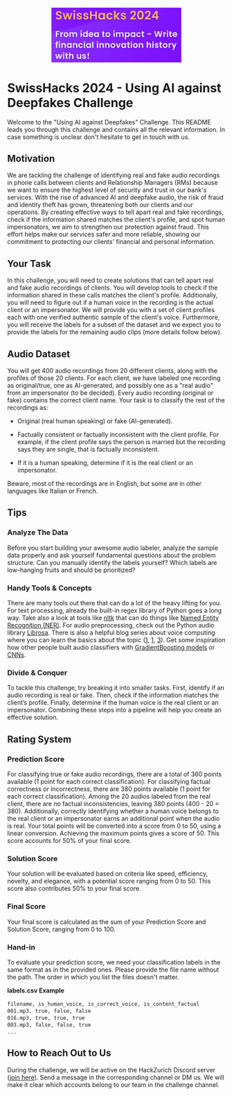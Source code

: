 <p align="center">
  <img src="./swisshacks-logo.png" width="300">
</p>

# SwissHacks 2024 - Using AI against Deepfakes Challenge
Welcome to the "Using AI against Deepfakes" Challenge. This README leads you through this challenge and contains all the relevant information. In case something is unclear don't hesitate to get in touch with us.

## Motivation
We are tackling the challenge of identifying real and fake audio recordings in phone calls between clients and Relationship Managers (RMs) because we want to ensure the highest level of security and trust in our bank's services. With the rise of advanced AI and deepfake audio, the risk of fraud and identity theft has grown, threatening both our clients and our operations. By creating effective ways to tell apart real and fake recordings, check if the information shared matches the client's profile, and spot human impersonators, we aim to strengthen our protection against fraud. This effort helps make our services safer and more reliable, showing our commitment to protecting our clients' financial and personal information.

## Your Task
In this challenge, you will need to create solutions that can tell apart real and fake audio recordings of clients. You will develop tools to check if the information shared in these calls matches the client's profile. Additionally, you will need to figure out if a human voice in the recording is the actual client or an impersonator. We will provide you with a set of client profiles each with one verified authentic sample of the client's voice. Furthermore, you will receive the labels for a subset of the dataset and we expect you to provide the labels for the remaining audio clips (more details follow below).

## Audio Dataset
You will get 400 audio recordings from 20 different clients, along with the profiles of those 20 clients. For each client, we have labeled one recording as original/true, one as AI-generated, and possibly one as a "real audio" from an impersonator (to be decided). Every audio recording (original or fake) contains the correct client name. Your task is to classify the rest of the recordings as:

- Original (real human speaking) or fake (AI-generated).

- Factually consistent or factually inconsistent with the client profile. For example, if the client profile says the person is married but the recording says they are single, that is factually inconsistent.

- If it is a human speaking, determine if it is the real client or an impersonator.

Beware, most of the recordings are in English, but some are in other languages like Italian or French.

## Tips
### Analyze The Data
Before you start building your awesome audio labeler, analyze the sample data properly and ask yourself fundamental questions about the problem structure. Can you manually identify the labels yourself? Which labels are low-hanging fruits and should be prioritized?

### Handy Tools & Concepts
There are many tools out there that can do a lot of the heavy lifting for you. For text processing, already the built-in regex library of Python goes a long way. Take also a look at tools like [nltk](https://www.nltk.org/) that can do things like [Named Entity Recognition (NER)](https://medium.com/mysuperai/what-is-named-entity-recognition-ner-and-how-can-i-use-it-2b68cf6f545d). For audio preprocessing, check out the Python audio library [Librosa](https://librosa.org/). There is also a helpful blog series about voice computing where you can learn the basics about the topic ([1](https://maelfabien.github.io/machinelearning/Speech8/), [1](https://maelfabien.github.io/machinelearning/Speech9/), [3](https://maelfabien.github.io/machinelearning/Speech10/)). Get some inspiration how other people built audio classifiers with [GradientBoosting models](https://www.geeksforgeeks.org/audio-classification-using-spectrograms/) or [CNNs](https://towardsdatascience.com/audio-deep-learning-made-simple-sound-classification-step-by-step-cebc936bbe5).

### Divide & Conquer
To tackle this challenge, try breaking it into smaller tasks. First, identify if an audio recording is real or fake. Then, check if the information matches the client’s profile. Finally, determine if the human voice is the real client or an impersonator. Combining these steps into a pipeline will help you create an effective solution.

## Rating System
### Prediction Score
For classifying true or fake audio recordings, there are a total of 360 points available (1 point for each correct classification).
For classifying factual correctness or incorrectness, there are 380 points available (1 point for each correct classification). Among the 20 audios labeled from the real client, there are no factual inconsistencies, leaving 380 points (400 - 20 = 380).
Additionally, correctly identifying whether a human voice belongs to the real client or an impersonator earns an additional point when the audio is real.
Your total points will be converted into a score from 0 to 50, using a linear conversion. Achieving the maximum points gives a score of 50. This score accounts for 50% of your final score.

### Solution Score
Your solution will be evaluated based on criteria like speed, efficiency, novelty, and elegance, with a potential score ranging from 0 to 50.
This score also contributes 50% to your final score.

### Final Score
Your final score is calculated as the sum of your Prediction Score and Solution Score, ranging from 0 to 100.

### Hand-in
To evaluate your prediction score, we need your classification labels in the same format as in the provided ones. Please provide the file name without the path. The order in which you list the files doesn't matter.


**labels.csv Example**
```
filename, is_human_voice, is_correct_voice, is_content_factual
001.mp3, true, false, false
016.mp3, true, true, true
003.mp3, false, false, true
...
```

## How to Reach Out to Us
During the challenge, we will be active on the HackZurich Discord server ([join here](https://discord.com/invite/uMwgYS8qhC)). Send a message in the corresponding channel or DM us. We will make it clear which accounts belong to our team in the challenge channel.
